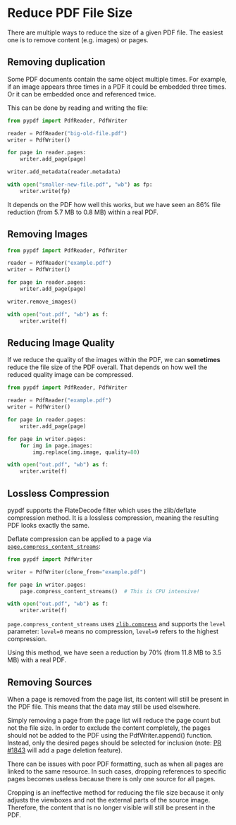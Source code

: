 # Reduce PDF File Size

There are multiple ways to reduce the size of a given PDF file. The easiest
one is to remove content (e.g. images) or pages.

## Removing duplication

Some PDF documents contain the same object multiple times. For example, if an
image appears three times in a PDF it could be embedded three times. Or it can
be embedded once and referenced twice.

This can be done by reading and writing the file:

```python
from pypdf import PdfReader, PdfWriter

reader = PdfReader("big-old-file.pdf")
writer = PdfWriter()

for page in reader.pages:
    writer.add_page(page)

writer.add_metadata(reader.metadata)

with open("smaller-new-file.pdf", "wb") as fp:
    writer.write(fp)
```

It depends on the PDF how well this works, but we have seen an 86% file
reduction (from 5.7 MB to 0.8 MB) within a real PDF.


## Removing Images


```python
from pypdf import PdfReader, PdfWriter

reader = PdfReader("example.pdf")
writer = PdfWriter()

for page in reader.pages:
    writer.add_page(page)

writer.remove_images()

with open("out.pdf", "wb") as f:
    writer.write(f)
```

## Reducing Image Quality

If we reduce the quality of the images within the PDF, we can **sometimes**
reduce the file size of the PDF overall. That depends on how well the reduced
quality image can be compressed.

```python
from pypdf import PdfReader, PdfWriter

reader = PdfReader("example.pdf")
writer = PdfWriter()

for page in reader.pages:
    writer.add_page(page)

for page in writer.pages:
    for img in page.images:
        img.replace(img.image, quality=80)

with open("out.pdf", "wb") as f:
    writer.write(f)
```

## Lossless Compression

pypdf supports the FlateDecode filter which uses the zlib/deflate compression
method. It is a lossless compression, meaning the resulting PDF looks exactly
the same.

Deflate compression can be applied to a page via
[`page.compress_content_streams`](https://pypdf.readthedocs.io/en/latest/modules/PageObject.html#pypdf._page.PageObject.compress_content_streams):

```python
from pypdf import PdfWriter

writer = PdfWriter(clone_from="example.pdf")

for page in writer.pages:
    page.compress_content_streams()  # This is CPU intensive!

with open("out.pdf", "wb") as f:
    writer.write(f)
```

`page.compress_content_streams` uses [`zlib.compress`](https://docs.python.org/3/library/zlib.html#zlib.compress)
and supports the `level` parameter: `level=0` means no compression,
`level=9` refers to the highest compression.

Using this method, we have seen a reduction by 70% (from 11.8 MB to 3.5 MB)
with a real PDF.

## Removing Sources

When a page is removed from the page list, its content will still be present in
the PDF file. This means that the data may still be used elsewhere.

Simply removing a page from the page list will reduce the page count but not the
file size. In order to exclude the content completely, the pages should not be
added to the PDF using the PdfWriter.append() function. Instead, only the
desired pages should be selected for inclusion
(note: [PR #1843](https://github.com/py-pdf/pypdf/pull/1843) will add a page
deletion feature).

There can be issues with poor PDF formatting, such as when all pages are linked
to the same resource. In such cases, dropping references to specific pages
becomes useless because there is only one source for all pages.

Cropping is an ineffective method for reducing the file size because it only
adjusts the viewboxes and not the external parts of the source image. Therefore,
the content that is no longer visible will still be present in the PDF.

